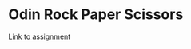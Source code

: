 # Odin Rock Paper Scissors

[Link to assignment](https://www.theodinproject.com/lessons/foundations-rock-paper-scissors)